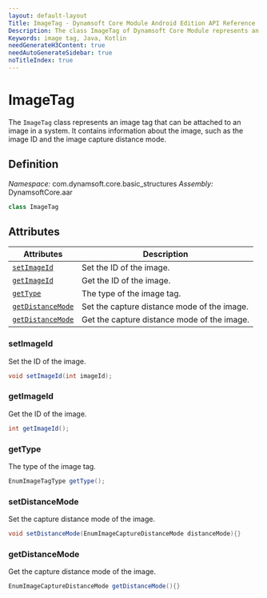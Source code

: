 ```yaml
---
layout: default-layout
Title: ImageTag - Dynamsoft Core Module Android Edition API Reference
Description: The class ImageTag of Dynamsoft Core Module represents an image tag that can be attached to an image in a system. It contains information about the image, such as the image ID and the image capture distance mode.
Keywords: image tag, Java, Kotlin
needGenerateH3Content: true
needAutoGenerateSidebar: true
noTitleIndex: true
---
```


# ImageTag

The `ImageTag` class represents an image tag that can be attached to an image in a system. It contains information about the image, such as the image ID and the image capture distance mode.

## Definition

*Namespace:* com.dynamsoft.core.basic_structures
*Assembly:* DynamsoftCore.aar

```java
class ImageTag
```

## Attributes

| Attributes | Description |
| ---------- | ----------- |
| [`setImageId`](#setimageid) | Set the ID of the image. |
| [`getImageId`](#getimageid) | Get the ID of the image. |
| [`getType`](#gettype) | The type of the image tag. |
| [`getDistanceMode`](#getdistancemode) | Set the capture distance mode of the image. |
| [`getDistanceMode`](#getdistancemode) | Get the capture distance mode of the image. |

### setImageId

Set the ID of the image.

```java
void setImageId(int imageId);
```

### getImageId

Get the ID of the image.

```java
int getImageId();
```

### getType

The type of the image tag.

```java
EnumImageTagType getType();
```

### setDistanceMode

Set the capture distance mode of the image.

```java
void setDistanceMode(EnumImageCaptureDistanceMode distanceMode){}
```

### getDistanceMode

Get the capture distance mode of the image.

```java
EnumImageCaptureDistanceMode getDistanceMode(){}
```
